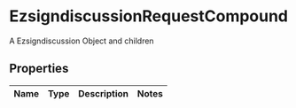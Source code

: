 

# EzsigndiscussionRequestCompound

A Ezsigndiscussion Object and children

## Properties

| Name | Type | Description | Notes |
|------------ | ------------- | ------------- | -------------|



